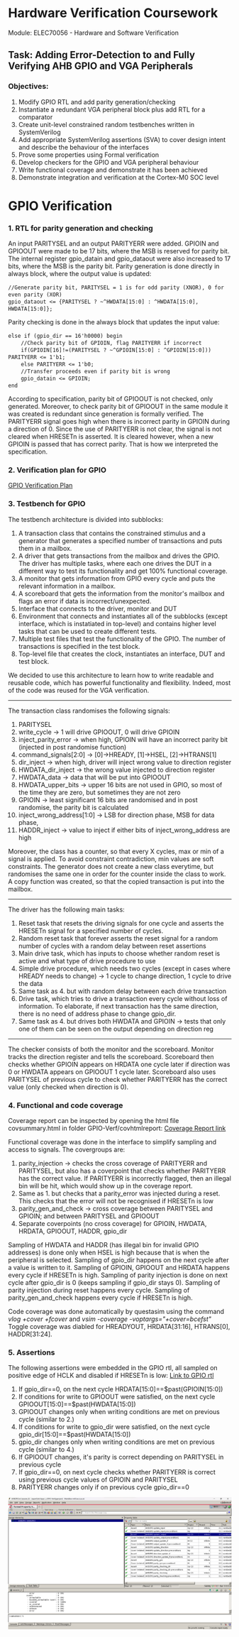 # Hardware Verification Coursework

Module: ELEC70056 - Hardware and Software Verification

## Task: Adding Error-Detection to and Fully Verifying AHB GPIO and VGA Peripherals

### Objectives:
1. Modify GPIO RTL and add parity generation/checking
2. Instantiate a redundant VGA peripheral block plus add RTL for a comparator
3. Create unit-level constrained random testbenches written in SystemVerilog
4. Add appropriate SystemVerilog assertions (SVA) to cover design intent and describe the behaviour of the interfaces
5. Prove some properties using Formal verification
6. Develop checkers for the GPIO and VGA peripheral behaviour
7. Write functional coverage and demonstrate it has been achieved
8. Demonstrate integration and verification at the Cortex-M0 SOC level

# GPIO Verification
### 1. RTL for parity generation and checking

An input PARITYSEL and an output PARITYERR were added. GPIOIN and GPIOOUT were made to be 17 bits, where the MSB is reserved for parity bit.
The internal register gpio_datain and gpio_dataout were also increased to 17 bits, where the MSB is the parity bit.
Parity generation is done directly in always block, where the output value is updated:
```
//Generate parity bit, PARITYSEL = 1 is for odd parity (XNOR), 0 for even parity (XOR)
gpio_dataout <= {PARITYSEL ? ~^HWDATA[15:0] : ^HWDATA[15:0], HWDATA[15:0]};
```

Parity checking is done in the always block that updates the input value:
```
else if (gpio_dir == 16'h0000) begin
    //Check parity bit of GPIOIN, flag PARITYERR if incorrect
    if(GPIOIN[16]!=(PARITYSEL ? ~^GPIOIN[15:0] : ^GPIOIN[15:0])) PARITYERR <= 1'b1;
    else PARITYERR <= 1'b0;
    //Transfer proceeds even if parity bit is wrong
    gpio_datain <= GPIOIN;
end
```

According to specification, parity bit of GPIOOUT is not checked, only generated. 
Moreover, to check parity bit of GPIOOUT in the same module it was created is redundant since generation is formally verified.
The PARITYERR signal goes high when there is incorrect parity in GPIOIN during a direction of 0. Since the use of PARITYERR is not clear, the signal is
not cleared when HRESETn is asserted. It is cleared however, when a new GPIOIN is passed that has correct parity. That is how we interpreted the specification.

### 2. Verification plan for GPIO

[GPIO Verification Plan](https://github.com/NikolayMiladinov/Hardware-Verification-Coursework/blob/master/GPIO%20Verification%20Plan.pdf)

### 3. Testbench for GPIO

The testbench architecture is divided into subblocks:
1. A transaction class that contains the constrained stimulus and a generator that generates a specified number of transactions and puts them in a mailbox.
2. A driver that gets transactions from the mailbox and drives the GPIO. The driver has multiple tasks, where each one drives the DUT in a different way
to test its functionality and get 100% functional coverage.
3. A monitor that gets information from GPIO every cycle and puts the relevant information in a mailbox.
4. A scoreboard that gets the information from the monitor's mailbox and flags an error if data is incorrect/unexpected.
5. Interface that connects to the driver, monitor and DUT
6. Environment that connects and instantiates all of the subblocks (except interface, which is instatiated in top-level) and contains higher level tasks
that can be used to create different tests. 
7. Multiple test files that test the functionality of the GPIO. The number of transactions is specified in the test block.
8. Top-level file that creates the clock, instantiates an interface, DUT and test block.

We decided to use this architecture to learn how to write readable and reusable code, which has powerful functionality and flexibility. 
Indeed, most of the code was reused for the VGA verification. 

----

The transaction class randomises the following signals:
1. PARITYSEL 
2. write_cycle -> 1 will drive GPIOOUT, 0 will drive GPIOIN
3. inject_parity_error -> when high, GPIOIN will have an incorrect parity bit (injected in post randomise function)
4. command_signals[2:0] ->    [0]->HREADY, [1]->HSEL, [2]->HTRANS[1]
5. dir_inject -> when high, driver will inject wrong value to direction register
6. HWDATA_dir_inject -> the wrong value injected to direction register
7. HWDATA_data -> data that will be put into GPIOOUT
8. HWDATA_upper_bits -> upper 16 bits are not used in GPIO, so most of the time they are zero, but sometimes they are not zero 
9. GPIOIN -> least significant 16 bits are randomised and in post randomise, the parity bit is calculated
10. inject_wrong_address[1:0] -> LSB for direction phase, MSB for data phase, 
11. HADDR_inject -> value to inject if either bits of inject_wrong_address are high

Moreover, the class has a counter, so that every X cycles, max or min of a signal is applied. To avoid constraint contradiction, min values are soft constraints.
The generator does not create a new class everytime, but randomises the same one in order for the counter inside the class to work.
A copy function was created, so that the copied transaction is put into the mailbox.

----

The driver has the following main tasks:
1. Reset task that resets the driving signals for one cycle and asserts the HRESETn signal for a specified number of cycles.
2. Random reset task that forever asserts the reset signal for a random number of cycles with a random delay between reset assertions
3. Main drive task, which has inputs to choose whether random reset is active and what type of drive procedure to use
4. Simple drive procedure, which needs two cycles (except in cases where HREADY needs to change) -> 1 cycle to change direction, 1 cycle to drive the data
5. Same task as 4. but with random delay between each drive transaction
6. Drive task, which tries to drive a transaction every cycle without loss of information. To elaborate, if next transaction has the same direction, 
there is no need of address phase to change gpio_dir.
7. Same task as 4. but drives both HWDATA and GPIOIN -> tests that only one of them can be seen on the output depending on direction reg

----

The checker consists of both the monitor and the scoreboard. Monitor tracks the direction register and tells the scoreboard.
Scoreboard then checks whether GPIOIN appears on HRDATA one cycle later if direction was 0 or HWDATA appears on GPIOOUT 1 cycle later.
Scoreboard also uses PARITYSEL of previous cycle to check whether PARITYERR has the correct value (only checked when direction is 0).

### 4. Functional and code coverage

Coverage report can be inspected by opening the html file covsummary.html in folder GPIO-Verf/covhtmlreport: [Coverage Report link](https://github.com/NikolayMiladinov/Hardware-Verification-Coursework/tree/master/GPIO-Verf/covhtmlreport)

Functional coverage was done in the interface to simplify sampling and access to signals.
The covergroups are:
1. parity_injection -> checks the cross coverage of PARITYERR and PARITYSEL, but also has a coverpoint that checks whether PARITYERR has the correct value.
If PARITYERR is incorrectly flagged, then an illegal bin will be hit, which would show up in the coverage report.
2. Same as 1. but checks that a parity_error was injected during a reset. This checks that the error will not be recognised if HRESETn is low
3. parity_gen_and_check -> cross coverage between PARITYSEL and GPIOIN; and between PARITYSEL and GPIOOUT
4. Separate coverpoints (no cross coverage) for GPIOIN, HWDATA, HRDATA, GPIOOUT, HADDR, gpio_dir

Sampling of HWDATA and HADDR (has illegal bin for invalid GPIO addresses) is done only when HSEL is high because that is when the peripheral is selected.
Sampling of gpio_dir happens on the next cycle after a value is written to it.
Sampling of GPIOIN, GPIOOUT and HRDATA happens every cycle if HRESETn is high.
Sampling of parity injection is done on next cycle after gpio_dir is 0 (keeps sampling if gpio_dir stays 0).
Sampling of parity injection during reset happens every cycle.
Sampling of parity_gen_and_check happens every cycle if HRESETn is high.

Code coverage was done automatically by questasim using the command *vlog +cover +fcover* and *vsim -coverage -voptargs="+cover=bcefst"*
Toggle coverage was diabled for HREADYOUT, HRDATA[31:16], HTRANS[0], HADDR[31:24].

### 5. Assertions

The following assertions were embedded in the GPIO rtl, all sampled on positive edge of HCLK and disabled if HRESETn is low:
[Link to GPIO rtl](https://github.com/NikolayMiladinov/Hardware-Verification-Coursework/blob/master/GPIO-Verf/rtl/AHB_GPIO/AHBGPIO.sv)
1. If gpio_dir==0, on the next cycle HRDATA[15:0]==$past(GPIOIN[15:0])
2. If conditions for write to GPIOOUT were satisfied, on the next cycle GPIOOUT[15:0]==$past(HWDATA[15:0])
3. GPIOOUT changes only when writing conditions are met on previous cycle (similar to 2.)
4. If conditions for write to gpio_dir were satisfied, on the next cycle gpio_dir[15:0]==$past(HWDATA[15:0])
5. gpio_dir changes only when writing conditions are met on previous cycle (similar to 4.)
6. If GPIOOUT changes, it's parity is correct depending on PARITYSEL in previous cycle
7. If gpio_dir==0, on next cycle checks whether PARITYERR is correct using previous cycle values of GPIOIN and PARITYSEL
8. PARITYERR changes only if on previous cycle gpio_dir==0


![GPIO Formal Verification](https://github.com/NikolayMiladinov/Hardware-Verification-Coursework/blob/master/Formal%20Verification%20of%20GPIO%20assertions.png)



